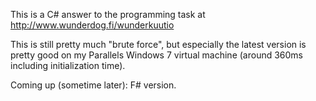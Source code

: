 ﻿This is a C# answer to the programming task at http://www.wunderdog.fi/wunderkuutio

This is still pretty much "brute force", but especially the latest version is pretty good on
my Parallels Windows 7 virtual machine (around 360ms including initialization time).

Coming up (sometime later): F# version.